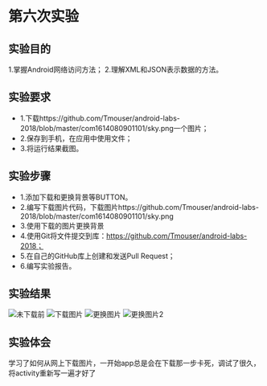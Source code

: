 # 第六次实验

## 实验目的
1.掌握Android网络访问方法；
2.理解XML和JSON表示数据的方法。

## 实验要求
+ 1.下载https://github.com/Tmouser/android-labs-2018/blob/master/com1614080901101/sky.png一个图片；
+ 2.保存到手机，在应用中使用文件；
+ 3.将运行结果截图。

## 实验步骤
+ 1.添加下载和更换背景等BUTTON。
+ 2.编写下载图片代码，下载图片https://github.com/Tmouser/android-labs-2018/blob/master/com1614080901101/sky.png
+ 3.使用下载的图片更换背景
+ 4.使用Git将文件提交到库：https://github.com/Tmouser/android-labs-2018；
+ 5.在自己的GitHub库上创建和发送Pull Request；
+ 6.编写实验报告。
 
## 实验结果
![未下载前](https://github.com/Tmouser/android-labs-2018/blob/master/com1614080901101/sky1.png)
![下载图片](https://github.com/Tmouser/android-labs-2018/blob/master/com1614080901101/download.png)
![更换图片](https://github.com/Tmouser/android-labs-2018/blob/master/com1614080901101/sky2.png)
![更换图片2](https://github.com/Tmouser/android-labs-2018/blob/master/com1614080901101/space.png)

## 实验体会
学习了如何从网上下载图片，一开始app总是会在下载那一步卡死，调试了很久，将activity重新写一遍才好了
